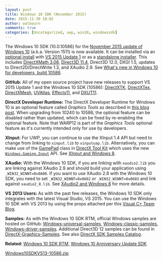 ```yaml
---
layout: post
title: Windows 10 SDK (November 2015)
date: 2015-11-30 18:02
author: walbourn
comments: true
categories: [Uncategorized, uwp, win10, windowssdk]
---
```

The Windows 10 SDK (10.0.10586) for the <a href="http://blogs.windows.com/windowsexperience/2015/11/12/first-major-update-for-windows-10-available-today/">November 2015 update of Windows 10</a> (a.k.a. Version 1511) is now available. It can be installed via an <a href="http://blogs.msdn.com/b/somasegar/archive/2015/07/29/building-apps-for-windows-10-with-visual-studio-2015.aspx">optional install</a> with <a href="http://blogs.msdn.com/b/chuckw/archive/2015/11/30/visual-studio-2015-update-1.aspx">VS 2015 Update 1</a> or as a <a href="http://go.microsoft.com/fwlink/?LinkID=698771">standalone installer</a>. This includes <a href="http://blogs.msdn.com/b/chuckw/archive/2015/12/01/directxmath-3-08.aspx">DirectXMath 3.08</a>, <a href="https://msdn.microsoft.com/en-us/library/windows/desktop/mt589889.aspx">Direct3D 11.4</a>, Direct3D 12.0, DXGI 1.5, updates to Direct2D/DirectWrite 1.3, and XAudio 2.9. See <a href="https://docs.microsoft.com/en-us/windows/uwp/whats-new/windows-10-build-10586">What's new in Windows 10 for developers, build 10586</a>.

<strong>GitHub:</strong> All of my open source project have new releases to support VS 2015 Update 1 and the Windows 10 SDK (10586): <a href="https://github.com/Microsoft/DirectXTK">DirectXTK</a>, <a href="https://github.com/Microsoft/DirectXTex">DirectXTex</a>, <a href="https://github.com/Microsoft/DirectXMesh">DirectXMesh</a>, <a href="https://github.com/Microsoft/UVAtlas">UVAtlas</a>, <a href="https://github.com/Microsoft/FX11">Effects11</a>, and <a href="https://github.com/Microsoft/DXUT">DXUT11</a>.

<strong>DirectX Developer Runtime:</strong> The DirectX Developer Runtime for Windows 10 is an optional feature called <em>Graphics Tools</em> as described in <a href="http://blogs.msdn.com/b/vcblog/archive/2015/03/31/visual-studio-2015-and-graphics-tools-for-windows-10.aspx">this blog post</a>. When upgrading from 10240 to 10586, the optional feature can be disabled rather than updated, which can be fixed by re-enabling the optional feature. Note that WARP12 is part of the <em>Graphics Tools</em> optional feature as it's currently intended only for use by developers.

<strong>XInput:</strong> For UWP, you can continue to use the XInput 1.4 API but need to change from linking to <code>xinput.lib</code> to <code>xinputuap.lib</code>. Alternatively, you can make use of the <a href="http://blogs.msdn.com/b/chuckw/archive/2014/09/05/directx-tool-kit-now-with-gamepads.aspx">GamePad</a> class in <a href="https://github.com/Microsoft/DirectXTK">DirectX Tool Kit</a> which uses the new <code><a href="https://msdn.microsoft.com/en-us/library/windows/apps/windows.gaming.input">Windows.Gaming.Input</a></code> API. See <a href="http://blogs.msdn.com/b/chuckw/archive/2012/04/26/xinput-and-windows-8-consumer-preview.aspx">XInput and Windows 8</a>.

<strong>XAudio:</strong> With the Windows 10 SDK, if you are linking with <code>xaudio2.lib</code> you are linking against XAudio 2.9 and should build your application using <code>_WIN32_WINNT=0x0A00</code>. If you want to use XAudio 2.8 with the Windows 10 SDK, you need to set <code>_WIN32_WINNT=0x0602</code> or <code>_WIN32_WINNT=0x0603</code> and link against <code>xaudio2_8.lib</code>. See <a href="http://blogs.msdn.com/b/chuckw/archive/2012/04/02/xaudio2-and-windows-8-consumer-preview.aspx">XAudio2 and Windows 8</a> for more details.

<strong>VS 2013 Users: </strong>As with the past few releases, the Windows 10 SDK only integrates with the latest Visual Studio, VS 2015. You can use the Windows 10 SDK with VS 2013 by using the props attached per this <a href="http://blogs.msdn.com/b/vcblog/archive/2012/11/23/using-the-windows-8-sdk-with-visual-studio-2010-configuring-multiple-projects.aspx">Visual C+ Team Blog</a>.

<strong>Samples:</strong> As with the Windows 10 SDK RTM, official Windows samples are hosted on GitHub: <a href="https://github.com/Microsoft/Windows-universal-samples">Windows-universal-samples</a>, <a href="https://github.com/Microsoft/Windows-classic-samples">Windows-classic-samples</a>, <a href="https://github.com/Microsoft/Windows-driver-samples">Windows-driver-samples</a>. Additional Direct3D 12 samples can be found in <a href="https://github.com/Microsoft/DirectX-Graphics-Samples">DirectX-Graphics-Samples</a>. See also <a href="http://blogs.msdn.com/b/chuckw/archive/2013/09/20/directx-sdk-samples-catalog.aspx">DirectX SDK Samples Catalog</a>.

<strong>Related: </strong><a href="http://blogs.msdn.com/b/chuckw/archive/2015/07/30/windows-10-sdk-rtm.aspx">Windows 10 SDK RTM,</a> <a href="https://blogs.msdn.microsoft.com/chuckw/2016/08/02/windows-10-anniversary-update-sdk/">Windows 10 Anniversary Update SDK</a>

<a href="https://msdnshared.blob.core.windows.net/media/MSDNBlogsFS/prod.evol.blogs.msdn.com/CommunityServer.Components.PostAttachments/00/10/65/74/44/Windows10SDKVS13-10586.zip">Windows10SDKVS13-10586.zip</a>
